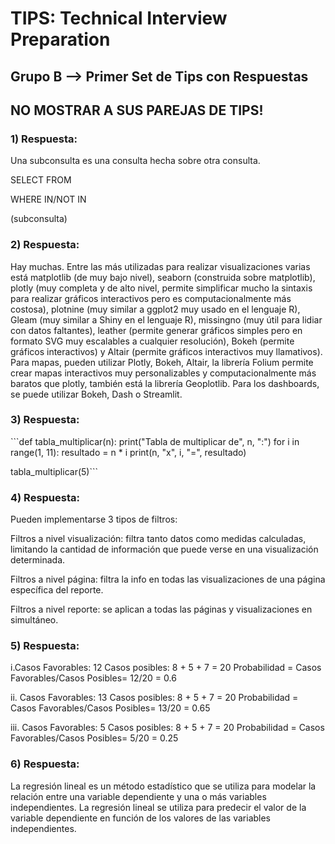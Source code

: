 <h1>TIPS: Technical Interview Preparation</h1>
<h2>Grupo B --&gt; Primer Set de Tips con Respuestas</h2>
<h2>NO MOSTRAR A SUS PAREJAS DE TIPS!</h2>
<h3>1)  Respuesta:</h3>
<p>Una subconsulta es una consulta hecha sobre otra consulta.</p>
<p>SELECT <column_name> FROM <table_name> </p>
<p>WHERE <column_name> IN/NOT IN </p>
<p>(subconsulta)</p>
<h3>2)  Respuesta:</h3>
<p>Hay muchas. Entre las más utilizadas para realizar visualizaciones varias está matplotlib (de muy bajo nivel), seaborn (construida sobre matplotlib), plotly (muy completa y de alto nivel, permite simplificar mucho la sintaxis para realizar gráficos interactivos pero es computacionalmente más costosa), plotnine (muy similar a ggplot2 muy usado en el lenguaje R), Gleam (muy similar a Shiny en el lenguaje R), missingno (muy útil para lidiar con datos faltantes), leather (permite generar gráficos simples pero en formato SVG muy escalables a cualquier resolución), Bokeh (permite gráficos interactivos) y Altair (permite gráficos interactivos muy llamativos). Para mapas, pueden utilizar Plotly, Bokeh, Altair, la librería Folium permite crear mapas interactivos muy personalizables y computacionalmente más baratos que plotly, también está la librería Geoplotlib. Para los dashboards, se puede utilizar Bokeh, Dash o Streamlit. </p>
<h3>3)  Respuesta:</h3>
<p>```def tabla_multiplicar(n):
    print("Tabla de multiplicar de", n, ":")
    for i in range(1, 11):
        resultado = n * i
        print(n, "x", i, "=", resultado)</p>
<p>tabla_multiplicar(5)``` </p>
<h3>4)  Respuesta:</h3>
<p>Pueden implementarse 3 tipos de filtros:</p>
<p>Filtros a nivel visualización: filtra tanto datos como medidas calculadas, limitando la cantidad de información que puede verse en una visualización determinada.</p>
<p>Filtros a nivel página: filtra la info en todas las visualizaciones de una página específica del reporte.</p>
<p>Filtros a nivel reporte: se aplican a todas las páginas y visualizaciones en simultáneo.</p>
<h3>5)  Respuesta:</h3>
<p>i.Casos Favorables: 12
Casos posibles: 8 + 5 + 7 = 20
Probabilidad = Casos Favorables/Casos Posibles= 12/20 = 0.6</p>
<p>ii. Casos Favorables: 13
Casos posibles: 8 + 5 + 7 = 20
Probabilidad = Casos Favorables/Casos Posibles= 13/20 = 0.65</p>
<p>iii. Casos Favorables: 5
Casos posibles: 8 + 5 + 7 = 20
Probabilidad = Casos Favorables/Casos Posibles= 5/20 = 0.25</p>
<h3>6)  Respuesta:</h3>
<p>La regresión lineal es un método estadístico que se utiliza para modelar la relación entre una variable dependiente y una o más variables independientes. La regresión lineal se utiliza para predecir el valor de la variable dependiente en función de los valores de las variables independientes. </p>
